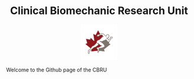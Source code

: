 <div id="header" align="center">
  <h1>Clinical Biomechanic Research Unit</h1>
  <img src="profile/media/TWITTER_PROFILE_ICON-removebg-preview.png" width="100"/>
</div>

Welcome to the Github page of the CBRU

<!---## 📊 GitHub Stats:
![](https://github-readme-stats.vercel.app/api/top-langs/?username=Clinical-Biomechanics-Research-Unit&theme=dark&hide_border=false&include_all_commits=true&count_private=true&layout=compact)

[![](https://visitcount.itsvg.in/api?id=Clinical-Biomechanics-Research-Unit&label=&color=5&icon=0&pretty=true)](https://visitcount.itsvg.in)
